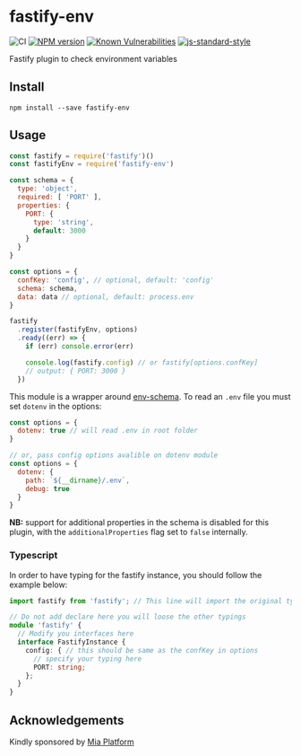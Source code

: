 # fastify-env

![CI](https://github.com/fastify/fastify-env/workflows/CI/badge.svg)
[![NPM version](https://img.shields.io/npm/v/fastify-env.svg?style=flat)](https://www.npmjs.com/package/fastify-env)
[![Known Vulnerabilities](https://snyk.io/test/github/fastify/fastify-env/badge.svg)](https://snyk.io/test/github/fastify/fastify-env)
[![js-standard-style](https://img.shields.io/badge/code%20style-standard-brightgreen.svg?style=flat)](https://standardjs.com/)

Fastify plugin to check environment variables

## Install

```
npm install --save fastify-env
```

## Usage

```js
const fastify = require('fastify')()
const fastifyEnv = require('fastify-env')

const schema = {
  type: 'object',
  required: [ 'PORT' ],
  properties: {
    PORT: {
      type: 'string',
      default: 3000
    }
  }
}

const options = {
  confKey: 'config', // optional, default: 'config'
  schema: schema,
  data: data // optional, default: process.env
}

fastify
  .register(fastifyEnv, options)
  .ready((err) => {
    if (err) console.error(err)

    console.log(fastify.config) // or fastify[options.confKey]
    // output: { PORT: 3000 }
  })
```

This module is a wrapper around [env-schema](https://www.npmjs.com/package/env-schema).
To read an `.env` file you must set `dotenv` in the options:

```js
const options = {
  dotenv: true // will read .env in root folder
}

// or, pass config options avalible on dotenv module
const options = {
  dotenv: {
    path: `${__dirname}/.env`,
    debug: true
  }
}

```

**NB:** support for additional properties in the schema is disabled for this plugin, with the `additionalProperties` flag set to `false` internally.

### Typescript
In order to have typing for the fastify instance, you should follow the example below:

```typescript
import fastify from 'fastify'; // This line will import the original typings

// Do not add declare here you will loose the other typings
module 'fastify' {
  // Modify you interfaces here
  interface FastifyInstance {
    config: { // this should be same as the confKey in options
      // specify your typing here
      PORT: string;
    };
  }
}
```


## Acknowledgements

Kindly sponsored by [Mia Platform](https://www.mia-platform.eu/)
